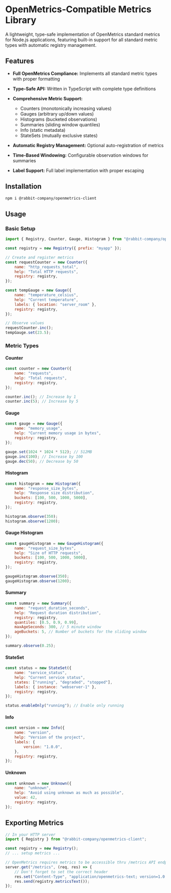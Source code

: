# OpenMetrics-Compatible Metrics Library

A lightweight, type-safe implementation of OpenMetrics standard metrics for Node.js applications, featuring built-in support for all standard metric types with automatic registry management.

## Features

- **Full OpenMetrics Compliance:** Implements all standard metric types with proper formatting

- **Type-Safe API:** Written in TypeScript with complete type definitions

- **Comprehensive Metric Support:**

  - Counters (monotonically increasing values)
  - Gauges (arbitrary up/down values)
  - Histograms (bucketed observations)
  - Summaries (sliding window quantiles)
  - Info (static metadata)
  - StateSets (mutually exclusive states)

- **Automatic Registry Management:** Optional auto-registration of metrics

- **Time-Based Windowing:** Configurable observation windows for summaries

- **Label Support:** Full label implementation with proper escaping

## Installation

```bash
npm i @rabbit-company/openmetrics-client
```

## Usage

### Basic Setup

```js
import { Registry, Counter, Gauge, Histogram } from "@rabbit-company/openmetrics-client";

const registry = new Registry({ prefix: "myapp" });

// Create and register metrics
const requestCounter = new Counter({
	name: "http_requests_total",
	help: "Total HTTP requests",
	registry: registry,
});

const tempGauge = new Gauge({
	name: "temperature_celsius",
	help: "Current temperature",
	labels: { location: "server_room" },
	registry: registry,
});

// Observe values
requestCounter.inc();
tempGauge.set(23.5);
```

### Metric Types

#### Counter

```js
const counter = new Counter({
	name: "requests",
	help: "Total requests",
	registry: registry,
});

counter.inc(); // Increase by 1
counter.inc(5); // Increase by 5
```

#### Gauge

```js
const gauge = new Gauge({
	name: "memory_usage",
	help: "Current memory usage in bytes",
	registry: registry,
});

gauge.set(1024 * 1024 * 512); // 512MB
gauge.inc(100); // Increase by 100
gauge.dec(50); // Decrease by 50
```

#### Histogram

```js
const histogram = new Histogram({
	name: "response_size_bytes",
	help: "Response size distribution",
	buckets: [100, 500, 1000, 5000],
	registry: registry,
});

histogram.observe(350);
histogram.observe(1200);
```

#### Gauge Histogram

```js
const gaugeHistogram = new GaugeHistogram({
	name: "request_size_bytes",
	help: "Size of HTTP requests",
	buckets: [100, 500, 1000, 5000],
	registry: registry,
});

gaugeHistogram.observe(350);
gaugeHistogram.observe(1200);
```

#### Summary

```js
const summary = new Summary({
	name: "request_duration_seconds",
	help: "Request duration distribution",
	registry: registry,
	quantiles: [0.5, 0.9, 0.99],
	maxAgeSeconds: 300, // 5 minute window
	ageBuckets: 5, // Number of buckets for the sliding window
});

summary.observe(0.25);
```

#### StateSet

```js
const status = new StateSet({
	name: "service_status",
	help: "Current service status",
	states: ["running", "degraded", "stopped"],
	labels: { instance: "webserver-1" },
	registry: registry,
});

status.enableOnly("running"); // Enable only running
```

#### Info

```js
const version = new Info({
	name: "version",
	help: "Version of the project",
	labels: {
		version: "1.0.0",
	},
	registry: registry,
});
```

#### Unknown

```js
const unknown = new Unknown({
	name: "unknown",
	help: "Avoid using unknown as much as possible",
	value: 42,
	registry: registry,
});
```

## Exporting Metrics

```js
// In your HTTP server
import { Registry } from "@rabbit-company/openmetrics-client";

const registry = new Registry();
// ... setup metrics ...

// OpenMetrics requires metrics to be accessible thru /metrics API endpoint
server.get("/metrics", (req, res) => {
	// Don't forget to set the correct header
	res.set("Content-Type", "application/openmetrics-text; version=1.0.0; charset=utf-8");
	res.send(registry.metricsText());
});
```
